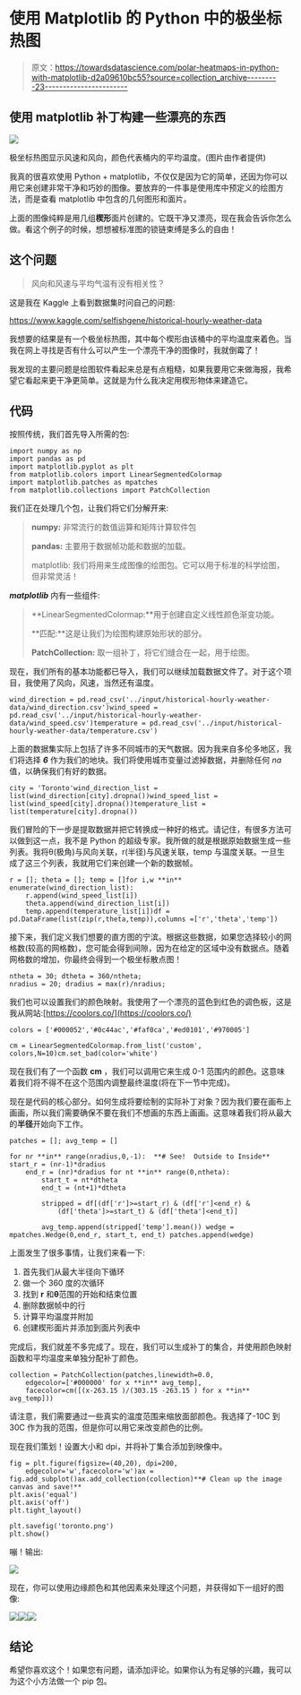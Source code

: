# 使用 Matplotlib 的 Python 中的极坐标热图

> 原文：<https://towardsdatascience.com/polar-heatmaps-in-python-with-matplotlib-d2a09610bc55?source=collection_archive---------23----------------------->

## 使用 matplotlib 补丁构建一些漂亮的东西

![](img/97064ac11497ad206d08bc0d1efc417a.png)

极坐标热图显示风速和风向，颜色代表桶内的平均温度。(图片由作者提供)

我真的很喜欢使用 Python + matplotlib，不仅仅是因为它的简单，还因为你可以用它来创建非常干净和巧妙的图像。要放弃的一件事是使用库中预定义的绘图方法，而是查看 matplotlib 中包含的几何图形和面片。

上面的图像纯粹是用几组**楔形**面片创建的。它既干净又漂亮，现在我会告诉你怎么做。看这个例子的时候，想想被标准图的锁链束缚是多么的自由！

## 这个问题

> 风向和风速与平均气温有没有相关性？

这是我在 Kaggle 上看到数据集时问自己的问题:

<https://www.kaggle.com/selfishgene/historical-hourly-weather-data>  

我想要的结果是有一个极坐标热图，其中每个楔形由该桶中的平均温度来着色。当我在网上寻找是否有什么可以产生一个漂亮干净的图像时，我就倒霉了！

我发现的主要问题是绘图软件看起来总是有点粗糙，如果我要用它来做海报，我希望它看起来更干净更简单。这就是为什么我决定用楔形物体来建造它。

## 代码

按照传统，我们首先导入所需的包:

```
import numpy as np
import pandas as pd
import matplotlib.pyplot as plt
from matplotlib.colors import LinearSegmentedColormap
import matplotlib.patches as mpatches
from matplotlib.collections import PatchCollection
```

我们正在处理几个包，让我们将它们分解开来:

> **numpy:** 非常流行的数值运算和矩阵计算软件包
> 
> **pandas:** 主要用于数据帧功能和数据的加载。
> 
> matplotlib: 我们将用来生成图像的绘图包。它可以用于标准的科学绘图，但非常灵活！

***matplotlib*** 内有一些组件:

> **LinearSegmentedColormap:**用于创建自定义线性颜色渐变功能。
> 
> **匹配:**这是让我们为绘图构建原始形状的部分。
> 
> **PatchCollection:** 取一组补丁，将它们缝合在一起，用于绘图。

现在，我们所有的基本功能都已导入，我们可以继续加载数据文件了。对于这个项目，我使用了风向，风速，当然还有温度。

```
wind_direction = pd.read_csv('../input/historical-hourly-weather-data/wind_direction.csv')wind_speed = pd.read_csv('../input/historical-hourly-weather-data/wind_speed.csv')temperature = pd.read_csv('../input/historical-hourly-weather-data/temperature.csv')
```

上面的数据集实际上包括了许多不同城市的天气数据。因为我来自多伦多地区，我们将选择 ***6*** 作为我们的地块。我们将使用城市变量过滤掉数据，并删除任何 *na* 值，以确保我们有好的数据。

```
city = 'Toronto'wind_direction_list = list(wind_direction[city].dropna())wind_speed_list = list(wind_speed[city].dropna())temperature_list = list(temperature[city].dropna())
```

我们冒险的下一步是提取数据并把它转换成一种好的格式。请记住，有很多方法可以做到这一点，我不是 Python 的超级专家。我所做的就是根据原始数据生成一些列表。我将θ(极角)与风向关联，r(半径)与风速关联，temp 与温度关联。一旦生成了这三个列表，我就用它们来创建一个新的数据帧。

```
r = []; theta = []; temp = []for i,w **in** enumerate(wind_direction_list):
    r.append(wind_speed_list[i])
    theta.append(wind_direction_list[i])
    temp.append(temperature_list[i])df = pd.DataFrame(list(zip(r,theta,temp)),columns =['r','theta','temp'])
```

接下来，我们定义我们想要的直方图的宁滨。根据这些数据，如果您选择较小的网格数(较高的网格数)，您可能会得到间隙，因为在给定的区域中没有数据点。随着网格数的增加，你最终会得到一个极坐标散点图！

```
ntheta = 30; dtheta = 360/ntheta;
nradius = 20; dradius = max(r)/nradius;
```

我们也可以设置我们的颜色映射。我使用了一个漂亮的蓝色到红色的调色板，这是我从网站:[https://coolors.co/](https://coolors.co/)

```
colors = ['#000052','#0c44ac','#faf0ca','#ed0101','#970005'] 

cm = LinearSegmentedColormap.from_list('custom', colors,N=10)cm.set_bad(color='white')
```

现在我们有了一个函数 **cm** ，我们可以调用它来生成 0-1 范围内的颜色。这意味着我们将不得不在这个范围内调整最终温度(将在下一节中完成)。

现在是代码的核心部分。如何生成将要绘制的实际补丁对象？因为我们要在画布上画画，所以我们需要确保不要在我们不想画的东西上画画。这意味着我们将从最大的**半径**开始向下工作。

```
patches = []; avg_temp = []

for nr **in** range(nradius,0,-1):  **# See!  Outside to Inside** start_r = (nr-1)*dradius
    end_r = (nr)*dradius for nt **in** range(0,ntheta):
        start_t = nt*dtheta
        end_t = (nt+1)*dtheta

        stripped = df[(df['r']>=start_r) & (df['r']<end_r) &          
            (df['theta']>=start_t) & (df['theta']<end_t)]

        avg_temp.append(stripped['temp'].mean()) wedge = mpatches.Wedge(0,end_r, start_t, end_t) patches.append(wedge)
```

上面发生了很多事情，让我们来看一下:

1.  首先我们从最大半径向下循环
2.  做一个 360 度的次循环
3.  找到 **r** 和**θ**范围的开始和结束位置
4.  删除数据帧中的行
5.  计算平均温度并附加
6.  创建楔形面片并添加到面片列表中

完成后，我们就差不多完成了。现在，我们可以生成补丁的集合，并使用颜色映射函数和平均温度来单独分配补丁颜色。

```
collection = PatchCollection(patches,linewidth=0.0,
    edgecolor=['#000000' for x **in** avg_temp], 
    facecolor=cm([(x-263.15 )/(303.15 -263.15 ) for x **in** avg_temp]))
```

请注意，我们需要通过一些真实的温度范围来缩放面部颜色。我选择了-10C 到 30C 作为我的范围，但是你可以用它来改变颜色的比例。

现在我们策划！设置大小和 dpi，并将补丁集合添加到映像中。

```
fig = plt.figure(figsize=(40,20), dpi=200,
    edgecolor='w',facecolor='w')ax = fig.add_subplot()ax.add_collection(collection)**# Clean up the image canvas and save!**
plt.axis('equal')
plt.axis('off')
plt.tight_layout()

plt.savefig('toronto.png')
plt.show()
```

嘣！输出:

![](img/97064ac11497ad206d08bc0d1efc417a.png)

现在，你可以使用边缘颜色和其他因素来处理这个问题，并获得如下一组好的图像:

![](img/ae3e6a9c82a4ca9d03a6570ca13dd5ac.png)![](img/7932a4e3d79861b98e0a90a0bf690f87.png)![](img/d1a5d728634cee462ea83fe73e43af43.png)

## 结论

希望你喜欢这个！如果您有问题，请添加评论。如果你认为有足够的兴趣，我可以为这个小方法做一个 pip 包。